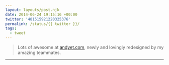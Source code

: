 ```yaml
---
layout: layouts/post.njk
date: 2014-06-24 19:15:16 +00:00
twitter: '481515921220325376'
permalink: /status/{{ twitter }}/
tags: 
  - tweet
---
```


> Lots of awesome at [andyet.com](https://andyet.com), newly and lovingly redesigned by my amazing teammates.

---
